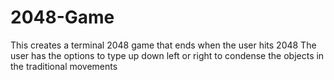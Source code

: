 # 2048-Game
This creates a terminal 2048 game that ends when the user hits 2048
The user has the options to type up down left or right to condense the objects in the traditional movements
